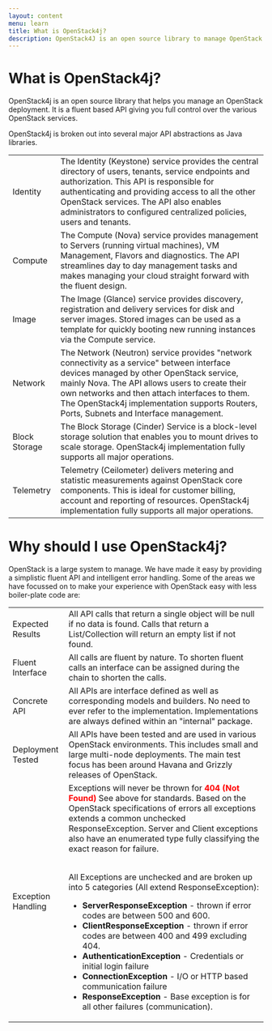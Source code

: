 ```yaml
---
layout: content
menu: learn
title: What is OpenStack4j?
description: OpenStack4J is an open source library to manage OpenStack deployments
---
```


# What is OpenStack4j?

OpenStack4j is an open source library that helps you manage an OpenStack deployment.  It is a fluent based API giving you full control
over the various OpenStack services.  

OpenStack4j is broken out into several major API abstractions as Java libraries. 

<table class="table table-striped">
<tr><td><div class="imageLabel"><span class="glyphicon glyphicon-lock"></span> Identity</div></td><td>The Identity (Keystone) service provides the central directory of users, tenants, service endpoints and authorization.  This API is responsible for
	authenticating and providing access to all the other OpenStack services.  The API also enables administrators to configured centralized policies, users and tenants.</td></tr>
<tr><td><div class="imageLabel"><span class="glyphicon glyphicon-cog"></span> Compute</div></td><td>The Compute (Nova) service provides management to Servers (running virtual machines), VM Management, Flavors and diagnostics.  The API streamlines day to day management tasks and makes managing your cloud straight forward with the fluent design.</td></tr>
<tr><td><div class="imageLabel"><span class="glyphicon glyphicon-cloud-upload"></span> Image</div></td><td>The Image (Glance) service provides discovery, registration and delivery services for disk and server images.  Stored images can be used as a template for quickly booting new running instances via the Compute service.</td></tr>
<tr><td><div class="imageLabel"><span class="glyphicon glyphicon-signal"></span> Network</div></td><td>The Network (Neutron) service provides "network connectivity as a service" between interface devices managed by other OpenStack service, mainly Nova.  The API allows users to create their own networks and then attach interfaces to them.  The OpenStack4j implementation supports Routers, Ports, Subnets and Interface management.</td></tr>
<tr><td><div class="imageLabel"><span class="glyphicon glyphicon-hdd"></span> Block Storage</div></td><td>The Block Storage (Cinder) Service is a block-level storage solution that enables you to mount drives to scale storage.  OpenStack4j implementation fully supports all major operations.</td></tr>
<tr><td><div class="imageLabel"><span class="glyphicon glyphicon-stats"></span> Telemetry</div></td><td>Telemetry (Ceilometer) delivers metering and statistic measurements against OpenStack core components.  This is ideal for customer billing, account and reporting of resources. OpenStack4j implementation fully supports all major operations.</td></tr>
</table>

# Why should I use OpenStack4j?

OpenStack is a large system to manage. We have made it easy by providing a simplistic fluent API and intelligent error handling.  Some of the areas we have
focussed on to make your experience with OpenStack easy with less boiler-plate code are:

<table class="table table-striped">
<tr><td><div class="imageLabel"><span class="glyphicon glyphicon-ok"></span> Expected Results</div></td><td>All API calls that return a single object will be null if no data is found. Calls that return a List/Collection will return an empty list if not found.</td></tr>
<tr><td><div class="imageLabel"><span class="glyphicon glyphicon-pencil"></span> Fluent Interface</div></td><td>All calls are fluent by nature. To shorten fluent calls an interface can be assigned during the chain to shorten the calls.</td></tr>
<tr><td><div class="imageLabel"><span class="glyphicon glyphicon-tower"></span> Concrete API</div></td><td>All APIs are interface defined as well as corresponding models and builders. No need to ever refer to the implementation. Implementations are always defined within an "internal" package.</td></tr>
<tr><td><div class="imageLabel"><span class="glyphicon glyphicon-list"></span> Deployment Tested</div></td><td>All APIs have been tested and are used in various OpenStack environments.  This includes small and large multi-node deployments.  The main test focus has been around Havana and Grizzly releases of OpenStack.</td></tr>
<tr><td><div class="imageLabel"><span class="glyphicon glyphicon-warning-sign"></span> Exception Handling</div></td>
<td>
Exceptions will never be thrown for <strong><font color="red">404 (Not Found)</font></strong> See above for standards. Based on the OpenStack specifications of errors all exceptions extends a common unchecked ResponseException. Server and Client exceptions also have an enumerated type fully classifying the exact reason for failure. 
<p><br>
All Exceptions are unchecked and are broken up into 5 categories (All extend ResponseException):
<ul>
<li><strong>ServerResponseException</strong> - thrown if error codes are between 500 and 600.</li>
<li><strong>ClientResponseException</strong> - thrown if error codes are between 400 and 499 excluding 404.</li>
<li><strong>AuthenticationException</strong> - Credentials or initial login failure</li>
<li><strong>ConnectionException</strong> - I/O or HTTP based communication failure</li>
<li><strong>ResponseException</strong> - Base exception is for all other failures (communication).</li>
</ul>
</p>
</td>
</tr>
</table>